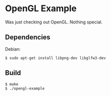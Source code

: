 # OpenGL Example

Was just checking out OpenGL. Nothing special.

## Dependencies

Debian:

```console
$ sudo apt-get install libpng-dev libglfw3-dev
```

## Build

```console
$ make
$ ./opengl-example
```
